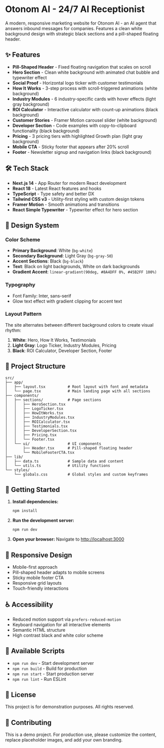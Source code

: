 # Otonom AI - 24/7 AI Receptionist

A modern, responsive marketing website for Otonom AI - an AI agent that answers inbound messages for companies. Features a clean white background design with strategic black sections and a pill-shaped floating header.

## ✨ Features

- **Pill-Shaped Header** - Fixed floating navigation that scales on scroll
- **Hero Section** - Clean white background with animated chat bubble and typewriter effect
- **Social Proof** - Horizontal logo ticker with customer testimonials
- **How It Works** - 3-step process with scroll-triggered animations (white background)
- **Industry Modules** - 6 industry-specific cards with hover effects (light gray background)
- **ROI Calculator** - Interactive calculator with count-up animations (black background)
- **Customer Stories** - Framer Motion carousel slider (white background)
- **Developer Section** - Code examples with copy-to-clipboard functionality (black background)
- **Pricing** - 3 pricing tiers with highlighted Growth plan (light gray background)
- **Mobile CTA** - Sticky footer that appears after 20% scroll
- **Footer** - Newsletter signup and navigation links (black background)

## 🛠 Tech Stack

- **Next.js 14** - App Router for modern React development
- **React 18** - Latest React features and hooks
- **TypeScript** - Type safety and better DX
- **Tailwind CSS v3** - Utility-first styling with custom design tokens
- **Framer Motion** - Smooth animations and transitions
- **React Simple Typewriter** - Typewriter effect for hero section

## 🎨 Design System

### Color Scheme
- **Primary Background**: White (`bg-white`)
- **Secondary Background**: Light Gray (`bg-gray-50`)
- **Accent Sections**: Black (`bg-black`)
- **Text**: Black on light backgrounds, White on dark backgrounds
- **Gradient Accent**: `linear-gradient(90deg, #8A4DFF 0%, #45B2FF 100%)`

### Typography
- Font Family: Inter, sans-serif
- Glow text effect with gradient clipping for accent text

### Layout Pattern
The site alternates between different background colors to create visual rhythm:
1. **White**: Hero, How It Works, Testimonials
2. **Light Gray**: Logo Ticker, Industry Modules, Pricing  
3. **Black**: ROI Calculator, Developer Section, Footer

## 📂 Project Structure

```
src/
├── app/
│   ├── layout.tsx          # Root layout with font and metadata
│   └── page.tsx            # Main landing page with all sections
├── components/
│   ├── sections/           # Page sections
│   │   ├── HeroSection.tsx
│   │   ├── LogoTicker.tsx
│   │   ├── HowItWorks.tsx
│   │   ├── IndustryModules.tsx
│   │   ├── ROICalculator.tsx
│   │   ├── Testimonials.tsx
│   │   ├── DeveloperSection.tsx
│   │   ├── Pricing.tsx
│   │   └── Footer.tsx
│   └── ui/                 # UI components
│       ├── Header.tsx      # Pill-shaped floating header
│       └── MobileFooterCTA.tsx
├── lib/
│   ├── data.ts             # Sample data and content
│   └── utils.ts            # Utility functions
└── styles/
    └── globals.css         # Global styles and custom keyframes
```

## 🚀 Getting Started

1. **Install dependencies:**
   ```bash
   npm install
   ```

2. **Run the development server:**
   ```bash
   npm run dev
   ```

3. **Open your browser:**
   Navigate to [http://localhost:3000](http://localhost:3000)

## 📱 Responsive Design

- Mobile-first approach
- Pill-shaped header adapts to mobile screens
- Sticky mobile footer CTA
- Responsive grid layouts
- Touch-friendly interactions

## ♿ Accessibility

- Reduced motion support via `prefers-reduced-motion`
- Keyboard navigation for all interactive elements
- Semantic HTML structure
- High contrast black and white color scheme

## 🔧 Available Scripts

- `npm run dev` - Start development server
- `npm run build` - Build for production
- `npm run start` - Start production server
- `npm run lint` - Run ESLint

## 📄 License

This project is for demonstration purposes. All rights reserved.

## 🤝 Contributing

This is a demo project. For production use, please customize the content, replace placeholder images, and add your own branding.
